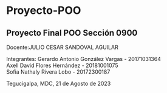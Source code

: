 # Proyecto-POO
## Proyecto Final POO Sección 0900

Docente:JULIO CESAR SANDOVAL AGUILAR

Integrantes: 
Gerardo Antonio González Vargas - 20171031364 <br>
Axell David Flores Hernández - 20181001075 <br>
Sofia Nathaly Rivera Lobo - 20172300187 <br>

Tegucigalpa, MDC, 21 de Agosto de 2023

